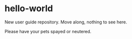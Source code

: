 # hello-world
New user guide repository.  Move along, nothing to see here.

Please have your pets spayed or neutered.

